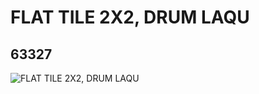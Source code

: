 # FLAT TILE 2X2, DRUM LAQU
## 63327
![FLAT TILE 2X2, DRUM LAQU](https://lc-www-live-s.legocdn.com/media/bricks/5/2/4528741.jpg)